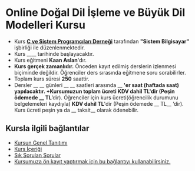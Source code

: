 # Online Doğal Dil İşleme ve Büyük Dil Modelleri Kursu


+ Kurs __[C ve Sistem Programcıları Derneği](http://www.csystem.org/)__ tarafından __"Sistem Bilgisayar"__ işbirliği ile düzenlenmektedir.
+ Kurs ____ tarihinde başlayacaktır.
+ Kurs eğitmeni __Kaan Aslan__'dır.
+ __Kurs gerçek zamanlıdır.__ Önceden kayıt edilmiş derslerin izlenmesi biçiminde değildir. Öğrenciler ders sırasında eğitmene soru sorabilirler.
+ Toplam kurs süresi __250__ saattir. 
+ Dersler __ __ günleri __ __ saatleri arasında __ __'er saat __(haftada  saat)__ yapılacaktır. 
+Kursumuzun toplam ücreti __KDV dahil  TL__'dir (Peşin ödemede __  TL__’dir). Öğrenciler için kurs ücreti(öğrencilik durumunu belgelemeleri kaydıyla) __KDV dahil  TL__'dir (Peşin ödemede __  TL__ ’dir). Kurs ücreti peşin ya da __ taksit__ olarak ödenebilir.


## Kursla ilgili bağlantılar
+ [Kursun Genel Tanıtımı](https://github.com/CSD-1993/Dogal-Dil-Isleme-ve-Buyuk-Dil-Modelleri/blob/main/kurs_tanitimi.md)
+ [Kurs İçeriği](https://github.com/CSD-1993/Dogal-Dil-Isleme-ve-Buyuk-Dil-Modelleri/blob/main/kurs_icerigi.md)
+ [Sık Sorulan Sorular](https://github.com/CSD-1993/Dogal-Dil-Isleme-ve-Buyuk-Dil-Modelleri/blob/main/sss.md)
+ [Kursumuza ön kayıt yaptırmak için bu bağlantıyı kullanabilirsiniz.]()

